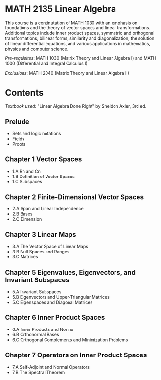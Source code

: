 # MATH 2135 Linear Algebra

This course is a continutation of MATH 1030 with an emphasis on foundations and the theory of vector spaces and linear transformations. Additional topics include inner product spaces, symmetric and orthogonal transformations, bilinear forms, similarity and diagonalization, the solution of linear differential equations, and various applications in mathematics, physics and computer science.

*Pre-requisites*: MATH 1030 (Matrix Theory and Linear Algebra I) and MATH 1000 (Differential and Integral Calculus I)

*Exclusions*: MATH 2040 (Matrix Theory and Linear Algebra II)

# Contents

*Textbook used*: "Linear Algebra Done Right" by Sheldon Axler, 3rd ed. 

## Prelude
- Sets and logic notations
- Fields
- Proofs

## Chapter 1 Vector Spaces
- 1.A Rn and Cn
- 1.B Definition of Vector Spaces
- 1.C Subspaces

## Chapter 2 Finite-Dimensional Vector Spaces
- 2.A Span and Linear Independence
- 2.B Bases
- 2.C Dimension

## Chapter 3 Linear Maps
- 3.A The Vector Space of Linear Maps
- 3.B Null Spaces and Ranges
- 3.C Matrices

## Chapter 5 Eigenvalues, Eigenvectors, and Invariant Subspaces
- 5.A Invariant Subspaces
- 5.B Eigenvectors and Upper-Triangular Matrices
- 5.C Eigenspaces and Diagonal Matrices

## Chapter 6 Inner Product Spaces
- 6.A Inner Products and Norms
- 6.B Orthonormal Bases
- 6.C Orthogonal Complements and Minimization Problems

## Chapter 7 Operators on Inner Product Spaces
- 7.A Self-Adjoint and Normal Operators
- 7.B The Spectral Theorem